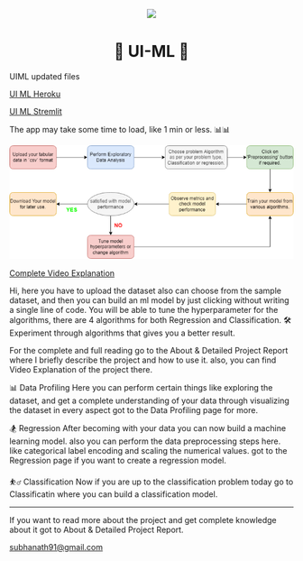 <p align="center">
<img src="https://forthebadge.com/images/badges/made-with-python.svg" >
</p>

<h1 align="center"> 🤖 UI-ML 🤖</h1>
UIML updated files

[UI ML Heroku](http://uiml.herokuapp.com/)

[UI ML Stremlit](https://share.streamlit.io/subha996/ui-ml-v2/main/app.py)

The app may take some time to load, like 1 min or less.
📊📊

<p align="center">
<img src="https://github.com/subha996/UI-ML-V2/blob/main/uiml.png" >
</p>

[Complete Video Explanation](https://www.youtube.com/playlist?list=PLPL68eAk13ftZWE40_teT3NCWW5ChFqWs)



Hi, here you have to upload the dataset also can choose from the sample dataset, and then you can build an ml model by just clicking without writing a single line of code. You will be able to tune the hyperparameter for the algorithms, there are 4 algorithms for both Regression and Classification.
🛠 Experiment through algorithms that gives you a better result.

For the complete and full reading go to the About & Detailed Project Report where I briefly describe the project and how to use it. also, you can find Video Explanation of the project there.

📊 Data Profiling
Here you can perform certain things like exploring the dataset, and get a complete understanding of your data through visualizing the dataset in every aspect got to the Data Profiling page for more.

🏂 Regression
After becoming with your data you can now build a machine learning model. also you can perform the data preprocessing steps here. like categorical label encoding and scaling the numerical values. got to the Regression page if you want to create a regression model.

⛹️‍♂️ Classification
Now if you are up to the classification problem today go to Classificatin where you can build a classification model.

--------------------------------------------------------------
If you want to read more about the project and get complete knowledge about it got to About & Detailed Project Report.

subhanath91@gmail.com
